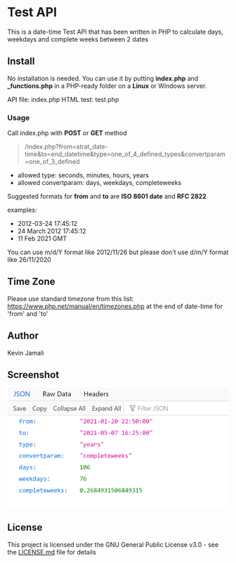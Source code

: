 # Test API 
This is a date-time Test API that has been written in PHP to calculate days, weekdays and complete weeks between 2 dates

## Install

No installation is needed. You can use it by putting **index.php** and **_functions.php** in a PHP-ready folder on a **Linux** or Windows server.

API file: index.php
HTML test: test.php 

### Usage
Call index.php with **POST** or **GET** method

> /index.php?from=strat_date-time&to=end_datetime&type=one_of_4_defined_types&convertparam=one_of_3_defined

* allowed type: seconds, minutes, hours, years
* allowed convertparam: days, weekdays, completeweeks

Suggested formats for **from** and **to** are **ISO 8601 date** and **RFC 2822**

examples:
* 2012-03-24 17:45:12
* 24 March 2012 17:45:12
* 11 Feb 2021 GMT

You can use m/d/Y format like 2012/11/26 but please don't use d/m/Y format like 26/11/2020 

## Time Zone

Please use standard timezone from this list: https://www.php.net/manual/en/timezones.php at the end of date-time for 'from' and 'to'

## Author
Kevin Jamali

## Screenshot
![Json result](https://github.com/kevinjamali/testapi/blob/main/images/tetsapi-json.png)


## License

This project is licensed under the GNU General Public License v3.0 - see the [LICENSE.md](LICENSE.md) file for details
